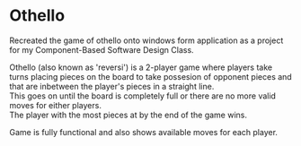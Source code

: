 # Othello
Recreated the game of othello onto windows form application as a project for my Component-Based Software Design Class.<br />

Othello (also known as 'reversi') is a 2-player game where players take turns placing pieces on the board to take possesion of opponent pieces and that are inbetween the player's pieces in a straight line.<br />
This goes on until the board is completely full or there are no more valid moves for either players. <br />
The player with the most pieces at by the end of the game wins.<br />

Game is fully functional and also shows available moves for each player.<br />
